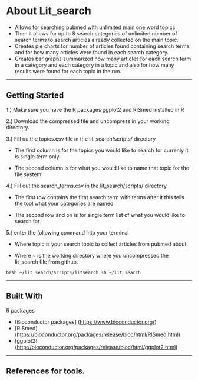 # About Lit_search
 
* Allows for searching pubmed with unlimited main one word topics  
* Then it allows for up to 8 search categories of unlimited number of search terms to search articles already collected on the main topic.
* Creates pie charts for number of articles found containing search terms and for how many articles were found in each search category.
* Creates bar graphs summarized how many articles for each search term in a category and each category in a topic and also for how many results were found for each topic in the run.

___

## Getting Started
1.) Make sure you have the R packages ggplot2 and RISmed installed in R

2.) Download the compressed file and uncompress in your working directory.

3.) Fill ou the topics.csv file in the lit_search/scripts/ directory

   * The first column is for the topics you would like to search for currenly it is single term only
   
   * The second column is for what you would like to name that topic for the file system

4.) Fill out the search_terms.csv in the lit_search/scripts/ directory

   * The first row contains the first search term with terms after it this tells the tool what your categories are named
   
   * The second row and on is for single term list of what you would like to search for
   
5.) enter the following command into your terminal 

   * Where topic is your search topic to collect articles from pubmed about.
   
   * Where ~ is the working directory where you uncompressed the lit_search file from github.
   
```
bash ~/lit_search/scripts/litsearch.sh ~/lit_search
```
___

## Built With
R packages
* [Bioconductor packages] (https://www.bioconductor.org/)
* [RISmed] (https://bioconductor.org/packages/release/bioc/html/RISmed.html)
* [ggplot2] (http://bioconductor.org/packages/release/bioc/html/ggplot2.html)

___

## References for tools.



